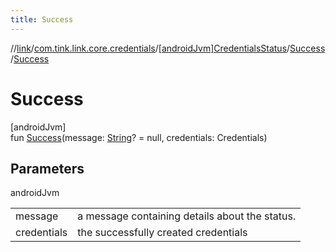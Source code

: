 ```yaml
---
title: Success
---
```

//[link](../../../../index.html)/[com.tink.link.core.credentials](../../index.html)/[[androidJvm]CredentialsStatus](../index.html)/[Success](index.html)/[Success](-success.html)



# Success



[androidJvm]\
fun [Success](-success.html)(message: [String](https://kotlinlang.org/api/latest/jvm/stdlib/kotlin/-string/index.html)? = null, credentials: Credentials)



## Parameters


androidJvm

| | |
|---|---|
| message | a message containing details about the status. |
| credentials | the successfully created credentials |




